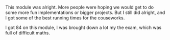 This module was alright.
More people were hoping we would get to do some
more fun implementations or bigger projects.
But I still did alright, and I got some of the best 
running times for the couseworks.

I got 84 on this module, I was brought down a lot
my the exam, which was full of difficult maths.
